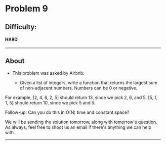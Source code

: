 # Problem 9

## Difficulty:

#### HARD

---

## About

- This problem was asked by Airbnb.

  - Given a list of integers, write a function that returns the largest sum of non-adjacent numbers. Numbers can be 0 or negative.

For example, [2, 4, 6, 2, 5] should return 13, since we pick 2, 6, and 5. [5, 1, 1, 5] should return 10, since we pick 5 and 5.

Follow-up: Can you do this in O(N) time and constant space?

We will be sending the solution tomorrow, along with tomorrow's question. As always, feel free to shoot us an email if there's anything we can help with.

---
